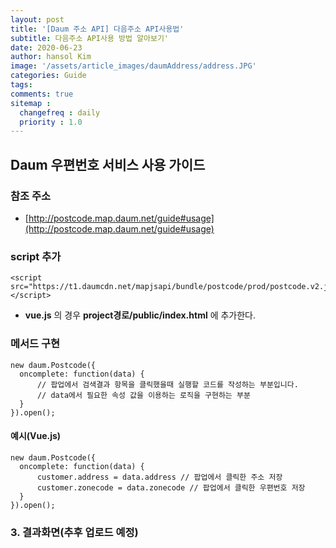 ```yaml
---
layout: post
title: '[Daum 주소 API] 다음주소 API사용법'
subtitle: 다음주소 API사용 방법 알아보기'
date: 2020-06-23
author: hansol Kim
image: '/assets/article_images/daumAddress/address.JPG'
categories: Guide
tags: 
comments: true
sitemap :
  changefreq : daily
  priority : 1.0
---
```


## Daum 우편번호 서비스 사용 가이드

### 참조 주소
* [http://postcode.map.daum.net/guide#usage](http://postcode.map.daum.net/guide#usage)

### script 추가
```
<script src="https://t1.daumcdn.net/mapjsapi/bundle/postcode/prod/postcode.v2.js"></script>
```
* **vue.js** 의 경우 **project경로/public/index.html** 에 추가한다.

### 메서드 구현
```
new daum.Postcode({
  oncomplete: function(data) {
      // 팝업에서 검색결과 항목을 클릭했을때 실행할 코드를 작성하는 부분입니다.
      // data에서 필요한 속성 값을 이용하는 로직을 구현하는 부분
  }
}).open(); 
```

#### 예시(Vue.js)
```
new daum.Postcode({
  oncomplete: function(data) {
      customer.address = data.address // 팝업에서 클릭한 주소 저장
      customer.zonecode = data.zonecode // 팝업에서 클릭한 우편번호 저장
  }
}).open();  
```

### 3. 결과화면(추후 업로드 예정)